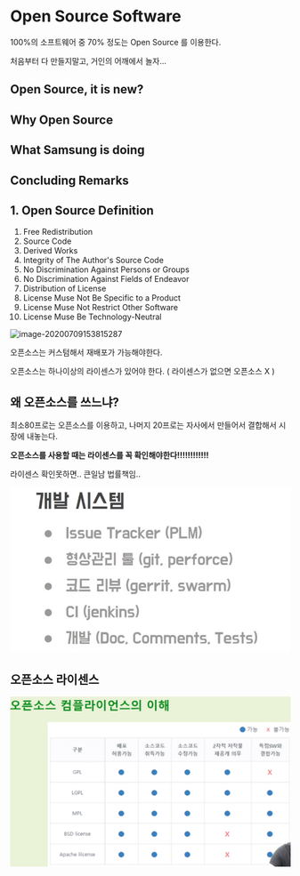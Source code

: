 # Open Source Software

100%의 소프트웨어 중 70% 정도는 Open Source 를 이용한다.

처음부터 다 만들지말고, 거인의 어깨에서 놀자...

## Open Source, it is new?

## Why Open Source

## What Samsung is doing

## Concluding Remarks







## 1. Open Source Definition

1. Free Redistribution
2. Source Code
3. Derived Works
4. Integrity of The Author's Source Code
5. No Discrimination Against Persons or Groups
6. No Discrimination Against Fields of Endeavor
7. Distribution of License
8. License Muse Not  Be Specific to a Product
9. License Muse Not Restrict Other Software
10. License Muse Be Technology-Neutral

![image-20200709153815287](C:\Users\kjaeg\AppData\Roaming\Typora\typora-user-images\image-20200709153815287.png)



오픈소스는 커스텀해서 재배포가 가능해야한다.

오픈소스는 하나이상의 라이센스가 있어야 한다. ( 라이센스가 없으면 오픈소스 X )





## 왜 오픈소스를 쓰느냐?

최소80프로는 오픈소스를 이용하고, 나머지 20프로는 자사에서 만들어서 결합해서 시장에 내놓는다.



**오픈소스를 사용할 때는 라이센스를 꼭 확인해야한다!!!!!!!!!!!!**

라이센스 확인못하면.. 큰일남 법률책임..

![image-20200709154311796](images/image-20200709154311796.png)



## 오픈소스 라이센스

![image-20200709154256741](images/image-20200709154256741.png)

